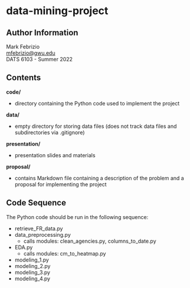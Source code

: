 # data-mining-project

## Author Information
Mark Febrizio  
mfebrizio@gwu.edu  
DATS 6103 - Summer 2022  

## Contents

**code/**  
- directory containing the Python code used to implement the project

**data/**  
- empty directory for storing data files (does not track data files and subdirectories via .gitignore)

**presentation/**  
- presentation slides and materials

**proposal/**  
- contains Markdown file containing a description of the problem and a proposal for implementing the project

## Code Sequence

The Python code should be run in the following sequence:  
- retrieve_FR_data.py
- data_preprocessing.py
	- calls modules: clean_agencies.py, columns_to_date.py
- EDA.py
	- calls modules: cm_to_heatmap.py
- modeling_1.py
- modeling_2.py
- modeling_3.py
- modeling_4.py

